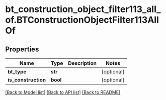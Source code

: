 # bt_construction_object_filter113_all_of.BTConstructionObjectFilter113AllOf

## Properties
Name | Type | Description | Notes
------------ | ------------- | ------------- | -------------
**bt_type** | **str** |  | [optional] 
**is_construction** | **bool** |  | [optional] 

[[Back to Model list]](../README.md#documentation-for-models) [[Back to API list]](../README.md#documentation-for-api-endpoints) [[Back to README]](../README.md)


